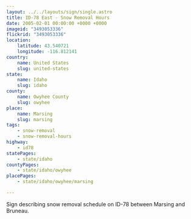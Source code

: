 ```yaml
---
layout: ../../layouts/sign/single.astro
title: ID-78 East - Snow Removal Hours
date: 2005-02-01 00:00:00 +0000 +0000
imageid: "3493053336"
flickrid: "3493053336"
location:
    latitude: 43.540721
    longitude: -116.812141
country:
    name: United States
    slug: united-states
state:
    name: Idaho
    slug: idaho
county:
    name: Owyhee County
    slug: owyhee
place:
    name: Marsing
    slug: marsing
tags:
    - snow-removal
    - snow-removal-hours
highway:
    - id78
statePages:
    - state/idaho
countyPages:
    - state/idaho/owyhee
placePages:
    - state/idaho/owyhee/marsing

---
```

Sign describing snow removal schedule on ID-78 between Marsing and Bruneau.